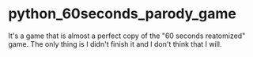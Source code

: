 # python_60seconds_parody_game
It's a game that is almost a perfect copy of the "60 seconds reatomized" game. The only thing is I didn't finish it and I don't think that I will.
